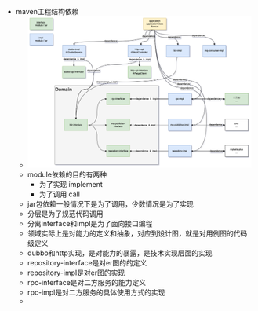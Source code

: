 - maven工程结构依赖
	- ![image.png](../assets/image_1663212152217_0.png)
	- module依赖的目的有两种
		- 为了实现 implement
		- 为了调用 call
	- jar包依赖一般情况下是为了调用，少数情况是为了实现
	- 分层是为了规范代码调用
	- 分离interface和impl是为了面向接口编程
	- 领域实际上是对能力的定义和抽象，对应到设计图，就是对用例图的代码级定义
	- dubbo和http实现，是对能力的暴露，是技术实现层面的实现
	- repository-interface是对er图的的定义
	- repository-impl是对er图的实现
	- rpc-interface是对二方服务的能力定义
	- rpc-impl是对二方服务的具体使用方式的实现
	-